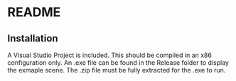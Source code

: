 
# README

## Installation

A Visual Studio Project is included. This should be compiled in an x86 configuration only.
An .exe file can be found in the Release folder to display the exmaple scene.
The .zip file must be fully extracted for the .exe to run. 